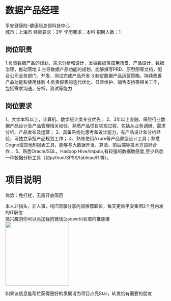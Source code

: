 # 数据产品经理
平安健康险-健康险总部科技中心  
城市：上海市 经验要求：3年 学历要求：本科  招聘人数：1

## 岗位职责
1.负责数据产品的规划、需求分析和设计，发掘数据类应用场景、产品设计、数据治理，推动落地
   2.主导数据产品功能的规划，能够撰写PRD、原型图等文档，配合公司业务部门、开发、测试完成产品开发
   3.制定数据产品运营策略，持续改善产品功能和使用体验
   4.负责报表的迭代优化、日常维护、销售支持等相关工作，包括需求沟通，分析，测试等能力

## 岗位要求
1、大学本科以上，计算机、数学统计类专业优先；
   2、3年以上金融、保险行业数据产品设计及产品管理相关经验，熟悉产品项目实现过程，包括从业务调研、需求分析、产品发布及运营；
   3、具备系统化思考和设计能力，有产品设计和分析经验，可独立承担产品规划工作；
   4、熟练使用Axure等产品原型设计工具；熟悉Cogno或其他BI报表工具，能够与大数据开发、算法、前后端等技术方良好合作；
   5、熟悉Oracle/SQL，Hadoop Hive/impala,有较强的数据敏感度,至少熟悉一种数据分析工具（如python/SPSS/tableau/R 等）。

# 项目说明

优势：免打扰，无需开放简历

本人非猎头，非人事，纯IT同事分享内部推荐职位，每天更新平安集团2个月内发的IT职位  
感兴趣的你可以添加我的微信(zaqweb)获取内推连接  
<img src="https://github.com/zaqweb/PA-IT-JOBS/blob/master/WechatICode.jpeg"  height="200" width="200">

如果该信息能帮忙获得更好的发展请为项目点亮Star，转发给有需要的朋友




